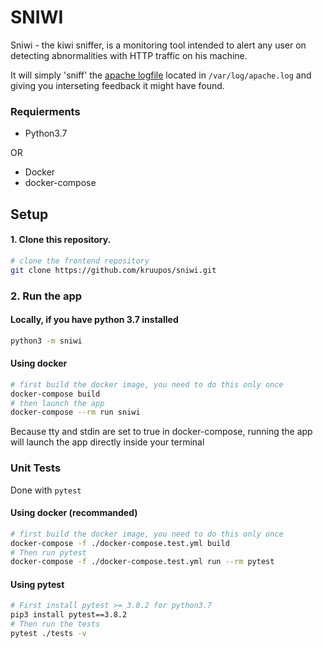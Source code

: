 # SNIWI

Sniwi - the kiwi sniffer, is a monitoring tool intended to alert any user on detecting abnormalities with HTTP traffic on his machine.

It will simply 'sniff' the [apache logfile](https://httpd.apache.org/docs/2.2/en/logs.html) located in `/var/log/apache.log` and giving you interseting feedback it might have found.

### Requierments

* Python3.7

OR

* Docker
* docker-compose

## Setup

#### 1. Clone this repository. 

```bash
# clone the frontend repository
git clone https://github.com/kruupos/sniwi.git
```

### 2. Run the app

#### Locally, if you have python 3.7 installed

```bash
python3 -m sniwi
```

#### Using docker

```bash
# first build the docker image, you need to do this only once
docker-compose build
# then launch the app
docker-compose --rm run sniwi
```

Because tty and stdin are set to true in docker-compose, running the app will launch the app directly inside your terminal

### Unit Tests

Done with `pytest`

#### Using docker (recommanded)

```bash
# first build the docker image, you need to do this only once
docker-compose -f ./docker-compose.test.yml build
# Then run pytest
docker-compose -f ./docker-compose.test.yml run --rm pytest
```

#### Using pytest

```bash
# First install pytest >= 3.8.2 for python3.7
pip3 install pytest==3.8.2
# Then run the tests
pytest ./tests -v
```



